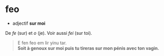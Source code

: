 # feo
- adjectif **sur moi**

De *fe* (sur) et *o* (je). Voir aussi *fei* (sur toi).

> E fen feo em lir yinu tar.  
>   **Soit à genoux sur moi puis tu tireras sur mon pénis avec ton vagin.**
